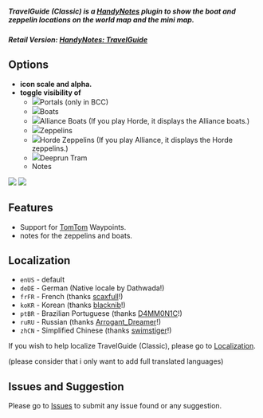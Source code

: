 ##### **TravelGuide (Classic) is a [HandyNotes](https://www.curseforge.com/wow/addons/handynotes) plugin to show the boat and zeppelin locations on the world map and the mini map.**
##### **Retail Version: [HandyNotes: TravelGuide](https://www.curseforge.com/wow/addons/handynotes-travelguide)**

## Options
* **icon scale and alpha.**
* **toggle visibility of**
    * ![](https://i.imgur.com/NIUq9ta.png)Portals (only in BCC)
    * ![](https://i.imgur.com/H9wPEeD.png)Boats
    * ![](https://i.imgur.com/vfQqSBK.png)Alliance Boats (If you play Horde, it displays the Alliance boats.)
    * ![](https://i.imgur.com/cWTR8xo.png)Zeppelins
    * ![](https://i.imgur.com/HQLt4uh.png)Horde Zeppelins (If you play Alliance, it displays the Horde zeppelins.)
    * ![](https://i.imgur.com/VYJ1NaJ.png)Deeprun Tram
    * Notes

![](https://i.imgur.com/NJyqYnw.png) ![](https://i.imgur.com/94Imo8e.png)

## Features
* Support for [TomTom](https://www.curseforge.com/wow/addons/tomtom) Waypoints.
* notes for the zeppelins and boats.

## Localization
* `enUS` - default
* `deDE` - German (Native locale by Dathwada!)
* `frFR` - French (thanks [scaxfull](https://www.curseforge.com/members/scaxfull)!)
* `koKR` - Korean (thanks [blacknib](https://www.curseforge.com/members/blacknib)!)
* `ptBR` - Brazilian Portuguese (thanks [D4MM0N1C](https://www.curseforge.com/members/D4MM0N1C)!)
* `ruRU` - Russian (thanks [Arrogant_Dreamer](https://www.curseforge.com/members/Arrogant_Dreamer)!)
* `zhCN` - Simplified Chinese (thanks [swimstiger](https://www.curseforge.com/members/swimstiger)!)

If you wish to help localize TravelGuide (Classic), please go to [Localization](https://www.curseforge.com/wow/addons/handynotes-travelguide-classic/localization).

(please consider that i only want to add full translated languages)

## Issues and Suggestion

Please go to [Issues](https://github.com/Dathwada/handynotes-travelguide/issues) to submit any issue found or any suggestion.
